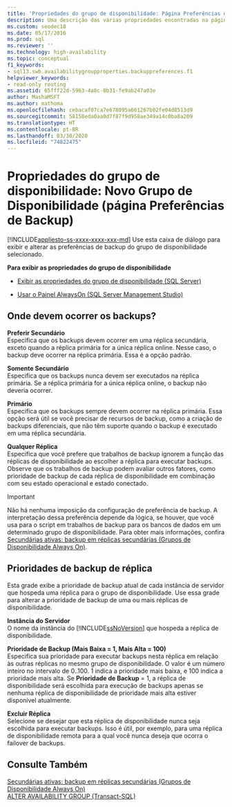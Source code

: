 ```yaml
---
title: 'Propriedades do grupo de disponibilidade: Página Preferências de backup'
description: Uma descrição das várias propriedades encontradas na página 'Preferência de Backup' do assistente 'Novo Grupo de Disponibilidade' no SQL Server Management Studio.
ms.custom: seodec18
ms.date: 05/17/2016
ms.prod: sql
ms.reviewer: ''
ms.technology: high-availability
ms.topic: conceptual
f1_keywords:
- sql13.swb.availabilitygroupproperties.backuppreferences.f1
helpviewer_keywords:
- read-only routing
ms.assetid: 65fff22d-5963-4a8c-8b31-fe9ab247a03e
author: MashaMSFT
ms.author: mathoma
ms.openlocfilehash: cebacaf07ca7e678095a661267b02fe04d8513d9
ms.sourcegitcommit: 58158eda0aa0d7f87f9d958ae349a14c0ba8a209
ms.translationtype: HT
ms.contentlocale: pt-BR
ms.lasthandoff: 03/30/2020
ms.locfileid: "74822475"
---
```

# <a name="availability-group-properties-new-availability-group-backup-preferences-page"></a>Propriedades do grupo de disponibilidade: Novo Grupo de Disponibilidade (página Preferências de Backup)
[!INCLUDE[appliesto-ss-xxxx-xxxx-xxx-md](../../../includes/appliesto-ss-xxxx-xxxx-xxx-md.md)]
  Use esta caixa de diálogo para exibir e alterar as preferências de backup do grupo de disponibilidade selecionado.  
  
 **Para exibir as propriedades do grupo de disponibilidade**  
  
-   [Exibir as propriedades do grupo de disponibilidade &#40;SQL Server&#41;](../../../database-engine/availability-groups/windows/view-availability-group-properties-sql-server.md)  
  
-   [Usar o Painel AlwaysOn &#40;SQL Server Management Studio&#41;](~/database-engine/availability-groups/windows/use-the-always-on-dashboard-sql-server-management-studio.md)  
  
## <a name="where-should-backups-occur"></a>Onde devem ocorrer os backups?  
 **Preferir Secundário**  
 Especifica que os backups devem ocorrer em uma réplica secundária, exceto quando a réplica primária for a única réplica online. Nesse caso, o backup deve ocorrer na réplica primária. Essa é a opção padrão.  
  
 **Somente Secundário**  
 Especifica que os backups nunca devem ser executados na réplica primária. Se a réplica primária for a única réplica online, o backup não deveria ocorrer.  
  
 **Primário**  
 Especifica que os backups sempre devem ocorrer na réplica primária. Essa opção será útil se você precisar de recursos de backup, como a criação de backups diferenciais, que não têm suporte quando o backup é executado em uma réplica secundária.  
  
 **Qualquer Réplica**  
 Especifica que você prefere que trabalhos de backup ignorem a função das réplicas de disponibilidade ao escolher a réplica para executar backups. Observe que os trabalhos de backup podem avaliar outros fatores, como prioridade de backup de cada réplica de disponibilidade em combinação com seu estado operacional e estado conectado.  
  
> [!IMPORTANT]  
>  Não há nenhuma imposição da configuração de preferência de backup. A interpretação dessa preferência depende da lógica, se houver, que você usa para o script em trabalhos de backup para os bancos de dados em um determinado grupo de disponibilidade. Para obter mais informações, confira [Secundárias ativas: backup em réplicas secundárias &#40;Grupos de Disponibilidade Always On&#41;](active-secondaries-backup-on-secondary-replicas-always-on-availability-groups.md).  
  
## <a name="replica-backup-priorities"></a>Prioridades de backup de réplica  
 Esta grade exibe a prioridade de backup atual de cada instância de servidor que hospeda uma réplica para o grupo de disponibilidade. Use essa grade para alterar a prioridade de backup de uma ou mais réplicas de disponibilidade.  
  
 **Instância do Servidor**  
 O nome da instância do [!INCLUDE[ssNoVersion](../../../includes/ssnoversion-md.md)] que hospeda a réplica de disponibilidade.  
  
 **Prioridade de Backup (Mais Baixa = 1, Mais Alta = 100)**  
 Especifica sua prioridade para executar backups nesta réplica em relação às outras réplicas no mesmo grupo de disponibilidade. O valor é um número inteiro no intervalo de 0..100. 1 indica a prioridade mais baixa, e 100 indica a prioridade mais alta. Se **Prioridade de Backup** = 1, a réplica de disponibilidade será escolhida para execução de backups apenas se nenhuma réplica de disponibilidade de prioridade mais alta estiver disponível atualmente.  
  
 **Excluir Réplica**  
 Selecione se desejar que esta réplica de disponibilidade nunca seja escolhida para executar backups. Isso é útil, por exemplo, para uma réplica de disponibilidade remota para a qual você nunca deseja que ocorra o failover de backups.  
  
## <a name="see-also"></a>Consulte Também  
 [Secundárias ativas: backup em réplicas secundárias &#40;Grupos de Disponibilidade Always On&#41;](active-secondaries-backup-on-secondary-replicas-always-on-availability-groups.md)   
 [ALTER AVAILABILITY GROUP &#40;Transact-SQL&#41;](../../../t-sql/statements/alter-availability-group-transact-sql.md)  
  
  

